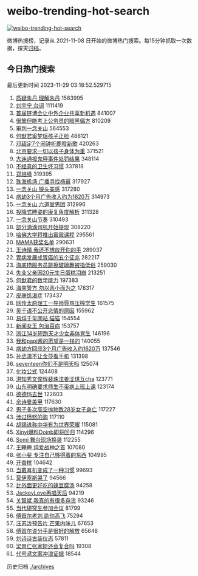 # weibo-trending-hot-search

[![weibo-trending-hot-search](https://github.com/ameizi/weibo-trending-hot-search/actions/workflows/ci.yml/badge.svg)](https://github.com/ameizi/weibo-trending-hot-search/actions/workflows/ci.yml)

微博热搜榜，记录从 2021-11-08 日开始的微博热门搜索。每15分钟抓取一次数据，按天[归档](./archives)。

## 今日热门搜索

<!-- BEGIN --> 
最后更新时间 2023-11-29 03:18:52.529715 
1. [质疑朱丹 理解朱丹](https://s.weibo.com/weibo?q=%E8%B4%A8%E7%96%91%E6%9C%B1%E4%B8%B9%20%E7%90%86%E8%A7%A3%E6%9C%B1%E4%B8%B9&t=31&band_rank=1&Refer=top) 1583995
1. [刘宇宁 台词](https://s.weibo.com/weibo?q=%E5%88%98%E5%AE%87%E5%AE%81%20%E5%8F%B0%E8%AF%8D&t=31&band_rank=2&Refer=top) 1111419
1. [首届链博会让中外企业共享新机遇](https://s.weibo.com/weibo?q=%23%E9%A6%96%E5%B1%8A%E9%93%BE%E5%8D%9A%E4%BC%9A%E8%AE%A9%E4%B8%AD%E5%A4%96%E4%BC%81%E4%B8%9A%E5%85%B1%E4%BA%AB%E6%96%B0%E6%9C%BA%E9%81%87%23&t=31&band_rank=3&Refer=top) 841007
1. [很笨但能考上公务员的暗黑偏方](https://s.weibo.com/weibo?q=%E5%BE%88%E7%AC%A8%E4%BD%86%E8%83%BD%E8%80%83%E4%B8%8A%E5%85%AC%E5%8A%A1%E5%91%98%E7%9A%84%E6%9A%97%E9%BB%91%E5%81%8F%E6%96%B9&t=31&band_rank=4&Refer=top) 810209
1. [审判一念关山](https://s.weibo.com/weibo?q=%23%E5%AE%A1%E5%88%A4%E4%B8%80%E5%BF%B5%E5%85%B3%E5%B1%B1%23&t=31&band_rank=5&Refer=top) 564553
1. [何猷君奚梦瑶孩子正脸](https://s.weibo.com/weibo?q=%23%E4%BD%95%E7%8C%B7%E5%90%9B%E5%A5%9A%E6%A2%A6%E7%91%B6%E5%AD%A9%E5%AD%90%E6%AD%A3%E8%84%B8%23&t=31&band_rank=6&Refer=top) 488121
1. [邓超定7个闹钟听鹿晗新歌](https://s.weibo.com/weibo?q=%23%E9%82%93%E8%B6%85%E5%AE%9A7%E4%B8%AA%E9%97%B9%E9%92%9F%E5%90%AC%E9%B9%BF%E6%99%97%E6%96%B0%E6%AD%8C%23&t=31&band_rank=7&Refer=top) 420263
1. [北京要求一切以孩子身体为重](https://s.weibo.com/weibo?q=%23%E5%8C%97%E4%BA%AC%E8%A6%81%E6%B1%82%E4%B8%80%E5%88%87%E4%BB%A5%E5%AD%A9%E5%AD%90%E8%BA%AB%E4%BD%93%E4%B8%BA%E9%87%8D%23&t=31&band_rank=8&Refer=top) 371521
1. [大连通报鬼秤事件处罚结果](https://s.weibo.com/weibo?q=%23%E5%A4%A7%E8%BF%9E%E9%80%9A%E6%8A%A5%E9%AC%BC%E7%A7%A4%E4%BA%8B%E4%BB%B6%E5%A4%84%E7%BD%9A%E7%BB%93%E6%9E%9C%23&t=31&band_rank=9&Refer=top) 348114
1. [不经意的卫生坏习惯](https://s.weibo.com/weibo?q=%E4%B8%8D%E7%BB%8F%E6%84%8F%E7%9A%84%E5%8D%AB%E7%94%9F%E5%9D%8F%E4%B9%A0%E6%83%AF&t=31&band_rank=33&Refer=top) 337818
1. [郑培峰](https://s.weibo.com/weibo?q=%E9%83%91%E5%9F%B9%E5%B3%B0&t=31&band_rank=10&Refer=top) 319395
1. [珠海机场 广播寻找杨幂](https://s.weibo.com/weibo?q=%E7%8F%A0%E6%B5%B7%E6%9C%BA%E5%9C%BA%20%E5%B9%BF%E6%92%AD%E5%AF%BB%E6%89%BE%E6%9D%A8%E5%B9%82&t=31&band_rank=11&Refer=top) 317927
1. [一念关山 镜头美感](https://s.weibo.com/weibo?q=%E4%B8%80%E5%BF%B5%E5%85%B3%E5%B1%B1%20%E9%95%9C%E5%A4%B4%E7%BE%8E%E6%84%9F&t=31&band_rank=12&Refer=top) 317280
1. [痞幼3个月广告收入约为1620万](https://s.weibo.com/weibo?q=%23%E7%97%9E%E5%B9%BC3%E4%B8%AA%E6%9C%88%E5%B9%BF%E5%91%8A%E6%94%B6%E5%85%A5%E7%BA%A6%E4%B8%BA1620%E4%B8%87%23&t=31&band_rank=13&Refer=top) 314973
1. [一念关山 六道堂男团](https://s.weibo.com/weibo?q=%E4%B8%80%E5%BF%B5%E5%85%B3%E5%B1%B1%20%E5%85%AD%E9%81%93%E5%A0%82%E7%94%B7%E5%9B%A2&t=31&band_rank=14&Refer=top) 312996
1. [投降式睡姿的康复角度解析](https://s.weibo.com/weibo?q=%E6%8A%95%E9%99%8D%E5%BC%8F%E7%9D%A1%E5%A7%BF%E7%9A%84%E5%BA%B7%E5%A4%8D%E8%A7%92%E5%BA%A6%E8%A7%A3%E6%9E%90&t=31&band_rank=15&Refer=top) 311328
1. [一念关山节奏](https://s.weibo.com/weibo?q=%E4%B8%80%E5%BF%B5%E5%85%B3%E5%B1%B1%E8%8A%82%E5%A5%8F&t=31&band_rank=16&Refer=top) 310493
1. [部分滴滴司机开始提现](https://s.weibo.com/weibo?q=%23%E9%83%A8%E5%88%86%E6%BB%B4%E6%BB%B4%E5%8F%B8%E6%9C%BA%E5%BC%80%E5%A7%8B%E6%8F%90%E7%8E%B0%23&t=31&band_rank=17&Refer=top) 308220
1. [哈佛大学将推出霉霉课程](https://s.weibo.com/weibo?q=%E5%93%88%E4%BD%9B%E5%A4%A7%E5%AD%A6%E5%B0%86%E6%8E%A8%E5%87%BA%E9%9C%89%E9%9C%89%E8%AF%BE%E7%A8%8B&t=31&band_rank=48&Refer=top) 295561
1. [MAMA获奖名单](https://s.weibo.com/weibo?q=MAMA%E8%8E%B7%E5%A5%96%E5%90%8D%E5%8D%95&t=31&band_rank=18&Refer=top) 290631
1. [王诗晴 我还不想放开你的手](https://s.weibo.com/weibo?q=%E7%8E%8B%E8%AF%97%E6%99%B4%20%E6%88%91%E8%BF%98%E4%B8%8D%E6%83%B3%E6%94%BE%E5%BC%80%E4%BD%A0%E7%9A%84%E6%89%8B&t=31&band_rank=22&Refer=top) 289037
1. [胃病发展成胃癌的五个征兆](https://s.weibo.com/weibo?q=%23%E8%83%83%E7%97%85%E5%8F%91%E5%B1%95%E6%88%90%E8%83%83%E7%99%8C%E7%9A%84%E4%BA%94%E4%B8%AA%E5%BE%81%E5%85%86%23&t=31&band_rank=19&Refer=top) 282217
1. [海底捞服务员跳擦玻璃舞被指低俗](https://s.weibo.com/weibo?q=%23%E6%B5%B7%E5%BA%95%E6%8D%9E%E6%9C%8D%E5%8A%A1%E5%91%98%E8%B7%B3%E6%93%A6%E7%8E%BB%E7%92%83%E8%88%9E%E8%A2%AB%E6%8C%87%E4%BD%8E%E4%BF%97%23&t=31&band_rank=22&Refer=top) 259030
1. [失业父亲因20元生日蛋糕泪崩](https://s.weibo.com/weibo?q=%23%E5%A4%B1%E4%B8%9A%E7%88%B6%E4%BA%B2%E5%9B%A020%E5%85%83%E7%94%9F%E6%97%A5%E8%9B%8B%E7%B3%95%E6%B3%AA%E5%B4%A9%23&t=31&band_rank=20&Refer=top) 213251
1. [何猷君的数学能力](https://s.weibo.com/weibo?q=%E4%BD%95%E7%8C%B7%E5%90%9B%E7%9A%84%E6%95%B0%E5%AD%A6%E8%83%BD%E5%8A%9B&t=31&band_rank=21&Refer=top) 197383
1. [海南警方 勿以恶小而为之](https://s.weibo.com/weibo?q=%E6%B5%B7%E5%8D%97%E8%AD%A6%E6%96%B9%20%E5%8B%BF%E4%BB%A5%E6%81%B6%E5%B0%8F%E8%80%8C%E4%B8%BA%E4%B9%8B&t=31&band_rank=23&Refer=top) 178317
1. [皮肤饥渴症](https://s.weibo.com/weibo?q=%23%E7%9A%AE%E8%82%A4%E9%A5%A5%E6%B8%B4%E7%97%87%23&t=31&band_rank=24&Refer=top) 173437
1. [网传太原理工一导师辱骂压榨学生](https://s.weibo.com/weibo?q=%23%E7%BD%91%E4%BC%A0%E5%A4%AA%E5%8E%9F%E7%90%86%E5%B7%A5%E4%B8%80%E5%AF%BC%E5%B8%88%E8%BE%B1%E9%AA%82%E5%8E%8B%E6%A6%A8%E5%AD%A6%E7%94%9F%23&t=31&band_rank=25&Refer=top) 161575
1. [吴千语不公开恋情的原因](https://s.weibo.com/weibo?q=%E5%90%B4%E5%8D%83%E8%AF%AD%E4%B8%8D%E5%85%AC%E5%BC%80%E6%81%8B%E6%83%85%E7%9A%84%E5%8E%9F%E5%9B%A0&t=31&band_rank=26&Refer=top) 155962
1. [易烊千玺网站 猫猫](https://s.weibo.com/weibo?q=%E6%98%93%E7%83%8A%E5%8D%83%E7%8E%BA%E7%BD%91%E7%AB%99%20%E7%8C%AB%E7%8C%AB&t=31&band_rank=27&Refer=top) 154554
1. [新闻女王 包治百病](https://s.weibo.com/weibo?q=%E6%96%B0%E9%97%BB%E5%A5%B3%E7%8E%8B%20%E5%8C%85%E6%B2%BB%E7%99%BE%E7%97%85&t=31&band_rank=28&Refer=top) 153757
1. [浙江14岁短跑天才少女非体育生](https://s.weibo.com/weibo?q=%23%E6%B5%99%E6%B1%9F14%E5%B2%81%E7%9F%AD%E8%B7%91%E5%A4%A9%E6%89%8D%E5%B0%91%E5%A5%B3%E9%9D%9E%E4%BD%93%E8%82%B2%E7%94%9F%23&t=31&band_rank=29&Refer=top) 146196
1. [我和papi酱的愿望是一样的](https://s.weibo.com/weibo?q=%E6%88%91%E5%92%8Cpapi%E9%85%B1%E7%9A%84%E6%84%BF%E6%9C%9B%E6%98%AF%E4%B8%80%E6%A0%B7%E7%9A%84&t=31&band_rank=31&Refer=top) 140055
1. [痞幼方回应3个月广告收入约1620万](https://s.weibo.com/weibo?q=%23%E7%97%9E%E5%B9%BC%E6%96%B9%E5%9B%9E%E5%BA%943%E4%B8%AA%E6%9C%88%E5%B9%BF%E5%91%8A%E6%94%B6%E5%85%A5%E7%BA%A61620%E4%B8%87%23&t=31&band_rank=30&Refer=top) 137546
1. [孙丞潇不让金莎看手机](https://s.weibo.com/weibo?q=%E5%AD%99%E4%B8%9E%E6%BD%87%E4%B8%8D%E8%AE%A9%E9%87%91%E8%8E%8E%E7%9C%8B%E6%89%8B%E6%9C%BA&t=31&band_rank=32&Refer=top) 131398
1. [seventeen你们不是明天吗](https://s.weibo.com/weibo?q=seventeen%E4%BD%A0%E4%BB%AC%E4%B8%8D%E6%98%AF%E6%98%8E%E5%A4%A9%E5%90%97&t=31&band_rank=34&Refer=top) 125074
1. [化妆公式](https://s.weibo.com/weibo?q=%E5%8C%96%E5%A6%86%E5%85%AC%E5%BC%8F&t=31&band_rank=35&Refer=top) 124408
1. [洪知秀文俊辉裴珠泫姜涩琪互cha](https://s.weibo.com/weibo?q=%E6%B4%AA%E7%9F%A5%E7%A7%80%E6%96%87%E4%BF%8A%E8%BE%89%E8%A3%B4%E7%8F%A0%E6%B3%AB%E5%A7%9C%E6%B6%A9%E7%90%AA%E4%BA%92cha&t=31&band_rank=36&Refer=top) 123771
1. [山东明确要求师生不带病上班上课](https://s.weibo.com/weibo?q=%23%E5%B1%B1%E4%B8%9C%E6%98%8E%E7%A1%AE%E8%A6%81%E6%B1%82%E5%B8%88%E7%94%9F%E4%B8%8D%E5%B8%A6%E7%97%85%E4%B8%8A%E7%8F%AD%E4%B8%8A%E8%AF%BE%23&t=31&band_rank=43&Refer=top) 123174
1. [德德玛去世](https://s.weibo.com/weibo?q=%23%E5%BE%B7%E5%BE%B7%E7%8E%9B%E5%8E%BB%E4%B8%96%23&t=31&band_rank=37&Refer=top) 122603
1. [佘诗曼美甲](https://s.weibo.com/weibo?q=%E4%BD%98%E8%AF%97%E6%9B%BC%E7%BE%8E%E7%94%B2&t=31&band_rank=38&Refer=top) 117630
1. [男子多次高空抛物致28岁女子身亡](https://s.weibo.com/weibo?q=%23%E7%94%B7%E5%AD%90%E5%A4%9A%E6%AC%A1%E9%AB%98%E7%A9%BA%E6%8A%9B%E7%89%A9%E8%87%B428%E5%B2%81%E5%A5%B3%E5%AD%90%E8%BA%AB%E4%BA%A1%23&t=31&band_rank=39&Refer=top) 117227
1. [涉过愤怒的海](https://s.weibo.com/weibo?q=%E6%B6%89%E8%BF%87%E6%84%A4%E6%80%92%E7%9A%84%E6%B5%B7&t=31&band_rank=42&Refer=top) 117110
1. [胡锡进称中华有为世界荣耀](https://s.weibo.com/weibo?q=%23%E8%83%A1%E9%94%A1%E8%BF%9B%E7%A7%B0%E4%B8%AD%E5%8D%8E%E6%9C%89%E4%B8%BA%E4%B8%96%E7%95%8C%E8%8D%A3%E8%80%80%23&t=31&band_rank=40&Refer=top) 115081
1. [Xinyi爆料Doinb即将回归](https://s.weibo.com/weibo?q=%23Xinyi%E7%88%86%E6%96%99Doinb%E5%8D%B3%E5%B0%86%E5%9B%9E%E5%BD%92%23&t=31&band_rank=41&Refer=top) 114296
1. [Somi 舞台现场换装](https://s.weibo.com/weibo?q=Somi%20%E8%88%9E%E5%8F%B0%E7%8E%B0%E5%9C%BA%E6%8D%A2%E8%A3%85&t=31&band_rank=43&Refer=top) 112255
1. [王睡睡 纯爱战神之首](https://s.weibo.com/weibo?q=%E7%8E%8B%E7%9D%A1%E7%9D%A1%20%E7%BA%AF%E7%88%B1%E6%88%98%E7%A5%9E%E4%B9%8B%E9%A6%96&t=31&band_rank=44&Refer=top) 107080
1. [张小斐 专注自己够得着的东西](https://s.weibo.com/weibo?q=%E5%BC%A0%E5%B0%8F%E6%96%90%20%E4%B8%93%E6%B3%A8%E8%87%AA%E5%B7%B1%E5%A4%9F%E5%BE%97%E7%9D%80%E7%9A%84%E4%B8%9C%E8%A5%BF&t=31&band_rank=45&Refer=top) 104995
1. [开香槟](https://s.weibo.com/weibo?q=%E5%BC%80%E9%A6%99%E6%A7%9F&t=31&band_rank=46&Refer=top) 104642
1. [当戴耳机变成了一种习惯](https://s.weibo.com/weibo?q=%23%E5%BD%93%E6%88%B4%E8%80%B3%E6%9C%BA%E5%8F%98%E6%88%90%E4%BA%86%E4%B8%80%E7%A7%8D%E4%B9%A0%E6%83%AF%23&t=31&band_rank=47&Refer=top) 99693
1. [莫伊塞斯哭了](https://s.weibo.com/weibo?q=%23%E8%8E%AB%E4%BC%8A%E5%A1%9E%E6%96%AF%E5%93%AD%E4%BA%86%23&t=31&band_rank=48&Refer=top) 94566
1. [比外面更好吃的辣豆腐汤](https://s.weibo.com/weibo?q=%E6%AF%94%E5%A4%96%E9%9D%A2%E6%9B%B4%E5%A5%BD%E5%90%83%E7%9A%84%E8%BE%A3%E8%B1%86%E8%85%90%E6%B1%A4&t=31&band_rank=49&Refer=top) 94258
1. [JackeyLove再唱天后](https://s.weibo.com/weibo?q=%23JackeyLove%E5%86%8D%E5%94%B1%E5%A4%A9%E5%90%8E%23&t=31&band_rank=50&Refer=top) 94219
1. [关智斌 我真的有很多存货](https://s.weibo.com/weibo?q=%E5%85%B3%E6%99%BA%E6%96%8C%20%E6%88%91%E7%9C%9F%E7%9A%84%E6%9C%89%E5%BE%88%E5%A4%9A%E5%AD%98%E8%B4%A7&t=31&band_rank=43&Refer=top) 93246
1. [当代研究生参加会议](https://s.weibo.com/weibo?q=%23%E5%BD%93%E4%BB%A3%E7%A0%94%E7%A9%B6%E7%94%9F%E5%8F%82%E5%8A%A0%E4%BC%9A%E8%AE%AE%23&t=31&band_rank=44&Refer=top) 81799
1. [傅首尔老刘 助你高飞](https://s.weibo.com/weibo?q=%E5%82%85%E9%A6%96%E5%B0%94%E8%80%81%E5%88%98%20%E5%8A%A9%E4%BD%A0%E9%AB%98%E9%A3%9E&t=31&band_rank=46&Refer=top) 75294
1. [汪苏泷预告片 芒果内味儿](https://s.weibo.com/weibo?q=%E6%B1%AA%E8%8B%8F%E6%B3%B7%E9%A2%84%E5%91%8A%E7%89%87%20%E8%8A%92%E6%9E%9C%E5%86%85%E5%91%B3%E5%84%BF&t=31&band_rank=42&Refer=top) 67653
1. [傅首尔说分手是很好的解放](https://s.weibo.com/weibo?q=%23%E5%82%85%E9%A6%96%E5%B0%94%E8%AF%B4%E5%88%86%E6%89%8B%E6%98%AF%E5%BE%88%E5%A5%BD%E7%9A%84%E8%A7%A3%E6%94%BE%23&t=31&band_rank=43&Refer=top) 65648
1. [刘诗诗古装仪态](https://s.weibo.com/weibo?q=%E5%88%98%E8%AF%97%E8%AF%97%E5%8F%A4%E8%A3%85%E4%BB%AA%E6%80%81&t=31&band_rank=32&Refer=top) 57811
1. [梁景仁张家妍还会复合吗](https://s.weibo.com/weibo?q=%23%E6%A2%81%E6%99%AF%E4%BB%81%E5%BC%A0%E5%AE%B6%E5%A6%8D%E8%BF%98%E4%BC%9A%E5%A4%8D%E5%90%88%E5%90%97%23&t=31&band_rank=42&Refer=top) 19308
1. [代号鸢文案冲浪证据](https://s.weibo.com/weibo?q=%E4%BB%A3%E5%8F%B7%E9%B8%A2%E6%96%87%E6%A1%88%E5%86%B2%E6%B5%AA%E8%AF%81%E6%8D%AE&t=31&band_rank=50&Refer=top) 18544
<!-- END -->

历史归档 [./archives](./archives)

